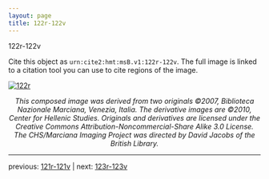 ```yaml
---
layout: page
title: 122r-122v
---
```


122r-122v

Cite this object as `urn:cite2:hmt:msB.v1:122r-122v`. The full image is linked to a citation tool you can use to cite regions of the image.

[![122r](http://www.homermultitext.org/iipsrv?IIIF=/project/homer/pyramidal/deepzoom/hmt/vbbifolio/v1/vb_121v_122r.tif/full/800,/0/default.jpg)](http://www.homermultitext.org/ict2/?urn=urn:cite2:hmt:vbbifolio.v1:vb_121v_122r) 

<p style="text-align: center; font-style: italic;">This composed image was derived from two originals ©2007, Biblioteca Nazionale Marciana, Venezia, Italia. The derivative images are ©2010, Center for Hellenic Studies. Originals and derivatives are licensed under the Creative Commons Attribution-Noncommercial-Share Alike 3.0 License. The CHS/Marciana Imaging Project was directed by David Jacobs of the British Library.</p>

---

previous: [121r-121v](../121r-121v/) | next: [123r-123v](../123r-123v/)